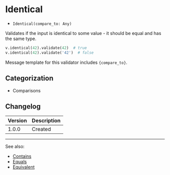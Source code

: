 # Identical

- `Identical(compare_to: Any)`

Validates if the input is identical to some value - it should be equal and 
has the same type.

```python
v.identical(42).validate(42)  # true
v.identical(42).validate('42')  # false
```

Message template for this validator includes `{compare_to}`.

## Categorization

- Comparisons

## Changelog

Version | Description
--------|-------------
  1.0.0 | Created

***
See also:

- [Contains](Contains.md)
- [Equals](Equals.md)
- [Equivalent](Equivalent.md)